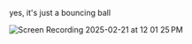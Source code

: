 yes, it's just a bouncing ball

![Screen Recording 2025-02-21 at 12 01 25 PM](https://github.com/user-attachments/assets/76bf3785-24a9-42a4-8dfa-899eb8880300)
